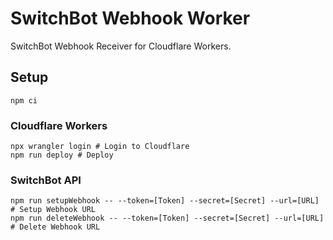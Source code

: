# SwitchBot Webhook Worker

SwitchBot Webhook Receiver for Cloudflare Workers.

## Setup

```shell
npm ci
```

### Cloudflare Workers

```shell
npx wrangler login # Login to Cloudflare
npm run deploy # Deploy
```

### SwitchBot API

```shell
npm run setupWebhook -- --token=[Token] --secret=[Secret] --url=[URL] # Setup Webhook URL
npm run deleteWebhook -- --token=[Token] --secret=[Secret] --url=[URL] # Delete Webhook URL
```
